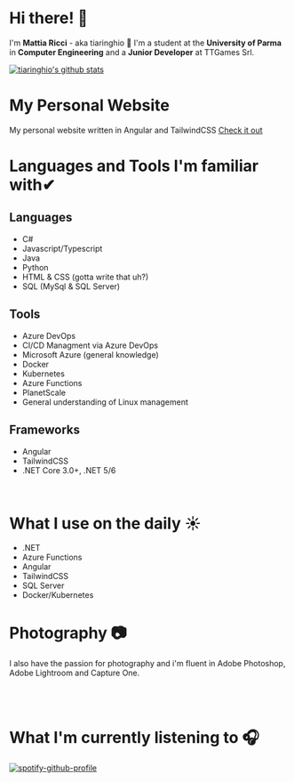 # **Hi there!** 👋

I'm **Mattia Ricci** - aka tiaringhio 👋 I'm a student at the **University of Parma** in **Computer Engineering** and a **Junior Developer** at TTGames Srl.

[![tiaringhio's github stats](https://github-readme-stats.vercel.app/api?username=tiaringhio)](https://github.com/anuraghazra/github-readme-stats)

# My Personal Website

My personal website written in Angular and TailwindCSS [Check it out](https://mattiaricci.i)

# **Languages and Tools I'm familiar with**✔

## **Languages**

- C#
- Javascript/Typescript
- Java
- Python
- HTML & CSS (gotta write that uh?)
- SQL (MySql & SQL Server)

## **Tools**

- Azure DevOps
- CI/CD Managment via Azure DevOps
- Microsoft Azure (general knowledge)
- Docker
- Kubernetes
- Azure Functions
- PlanetScale
- General understanding of Linux management

## **Frameworks**

- Angular
- TailwindCSS
- .NET Core 3.0+, .NET 5/6

</br>

# **What I use on the daily** ☀

- .NET
- Azure Functions
- Angular
- TailwindCSS
- SQL Server
- Docker/Kubernetes

# **Photography** 📷

I also have the passion for photography and i'm fluent in Adobe Photoshop, Adobe Lightroom and Capture One.

</br></br>

# **What I'm currently listening to** 🎧

[![spotify-github-profile](https://spotify-github-profile.vercel.app/api/view?uid=tiaringhio&cover_image=true)](https://spotify-github-profile.vercel.app/api/view?uid=tiaringhio&redirect=true)
